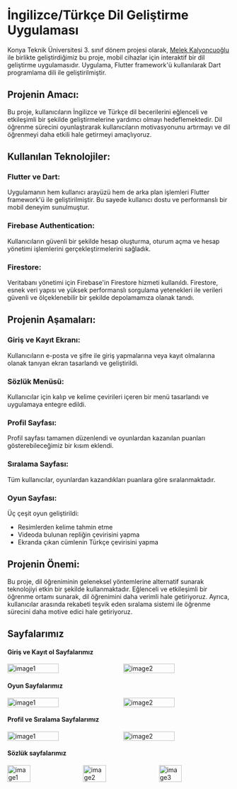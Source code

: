 # İngilizce/Türkçe Dil Geliştirme Uygulaması
Konya Teknik Üniversitesi 3. sınıf dönem projesi olarak, [Melek Kalyoncuoğlu](https://github.com/melekalyoncu) ile birlikte geliştirdiğimiz bu proje, mobil cihazlar için interaktif bir dil geliştirme uygulamasıdır. Uygulama, Flutter framework'ü kullanılarak Dart programlama dili ile geliştirilmiştir.

## Projenin Amacı:
Bu proje, kullanıcıların İngilizce ve Türkçe dil becerilerini eğlenceli ve etkileşimli bir şekilde geliştirmelerine yardımcı olmayı hedeflemektedir. Dil öğrenme sürecini oyunlaştırarak kullanıcıların motivasyonunu artırmayı ve dil öğrenmeyi daha etkili hale getirmeyi amaçlıyoruz.

## Kullanılan Teknolojiler:
### Flutter ve Dart:
Uygulamanın hem kullanıcı arayüzü hem de arka plan işlemleri Flutter framework'ü ile geliştirilmiştir. Bu sayede kullanıcı dostu ve performanslı bir mobil deneyim sunulmuştur.
### Firebase Authentication: 
Kullanıcıların güvenli bir şekilde hesap oluşturma, oturum açma ve hesap yönetimi işlemlerini gerçekleştirmelerini sağladık.
### Firestore:
Veritabanı yönetimi için Firebase'in Firestore hizmeti kullanıldı. Firestore, esnek veri yapısı ve yüksek performanslı sorgulama yetenekleri ile verileri güvenli ve ölçeklenebilir bir şekilde depolamamıza olanak tanıdı.
## Projenin Aşamaları:
### Giriş ve Kayıt Ekranı:
Kullanıcıların e-posta ve şifre ile giriş yapmalarına veya kayıt olmalarına olanak tanıyan ekran tasarlandı ve geliştirildi.
### Sözlük Menüsü: 
Kullanıcılar için kalıp ve kelime çevirileri içeren bir menü tasarlandı ve uygulamaya entegre edildi.
### Profil Sayfası: 
Profil sayfası tamamen düzenlendi ve oyunlardan kazanılan puanları gösterebileceğimiz bir kısım eklendi.
### Sıralama Sayfası:
Tüm kullanıcılar, oyunlardan kazandıkları puanlara göre sıralanmaktadır.
### Oyun Sayfası: 
Üç çeşit oyun geliştirildi:
- Resimlerden kelime tahmin etme
- Videoda bulunan repliğin çevirisini yapma
- Ekranda çıkan cümlenin Türkçe çevirisini yapma
## Projenin Önemi:
Bu proje, dil öğreniminin geleneksel yöntemlerine alternatif sunarak teknolojiyi etkin bir şekilde kullanmaktadır. Eğlenceli ve etkileşimli bir öğrenme ortamı sunarak, dil öğrenimini daha verimli hale getiriyoruz. Ayrıca, kullanıcılar arasında rekabeti teşvik eden sıralama sistemi ile öğrenme sürecini daha motive edici hale getiriyoruz.
 ## Sayfalarımız

#### Giriş ve Kayıt ol Sayfalarımız
<div style="display: flex; justify-content: space-between;">
  <img src="https://github.com/user-attachments/assets/a348deb3-5a5c-4e32-a5fd-d0132af2d0c6" alt="image1" style="width: 48%;"/>
  <img src="https://github.com/user-attachments/assets/b1b21d3d-f43a-4ec7-b9a1-5091a6696100" alt="image2" style="width: 48%;"/>
</div>

#### Oyun Sayfalarımız
<div style="display: flex; justify-content: space-between;">
  <img src="https://github.com/user-attachments/assets/f72d18c9-0985-4d35-ad14-bad540762d0b" alt="image1" style="width: 48%;"/>
  <img src="https://github.com/user-attachments/assets/f2241922-cd6a-4d1d-a13c-54a193eae9f2" alt="image2" style="width: 48%;"/>
</div>

#### Profil ve Sıralama Sayfalarımız
<div style="display: flex; justify-content: space-between;">
  <img src="https://github.com/user-attachments/assets/c43d3d83-c749-4aa5-8385-4d9dcd83d389" alt="image1" style="width: 48%;"/>
  <img src="https://github.com/user-attachments/assets/57d705ef-1420-4241-b77d-37ea79a1d98a" alt="image2" style="width: 48%;"/>
</div>

#### Sözlük sayfalarımız 
<div style="display: flex; justify-content: space-between;">
  <img src="https://github.com/user-attachments/assets/bc916994-c320-4cb1-8419-0ad5209e43b5" alt="image1" style="width: 32%;"/>
  <img src="https://github.com/user-attachments/assets/ff4850c8-8425-4e4c-9835-bf2c2cd4fed9" alt="image2" style="width: 32%;"/>
  <img src="https://github.com/user-attachments/assets/8da850d2-fa84-4523-864c-4aaab3404c97" alt="image3" style="width: 32%;"/>
</div>


